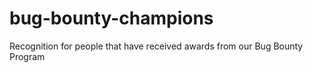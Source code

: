 # bug-bounty-champions
Recognition for people that have received awards from our Bug Bounty Program
